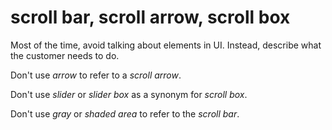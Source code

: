 # scroll bar, scroll arrow, scroll box

Most of the time, avoid talking about elements in UI. Instead, describe what the customer needs to do. 

Don't use *arrow* to refer to a *scroll arrow*.

Don't use *slider* or *slider box* as a synonym for *scroll box*. 

Don't use *gray* or *shaded area* to refer to the *scroll bar*.
